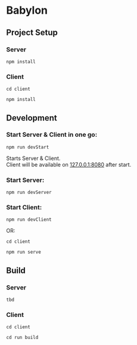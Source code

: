 # Babylon

## Project Setup
### Server
```
npm install
```
### Client
```
cd client
```
```
npm install
```

## Development
### Start Server & Client in one go:
```
npm run devStart
```
Starts Server & Client.<br>
Client will be available on <a href="127.0.0.1:8080" target="_blank">127.0.0.1:8080</a> after start.

### Start Server:
```
npm run devServer
```
### Start Client:
```
npm run devClient
```
OR:
```
cd client
```
```
npm run serve
```

## Build
### Server
```
tbd
```
### Client
```
cd client
```
```
cd run build
```

